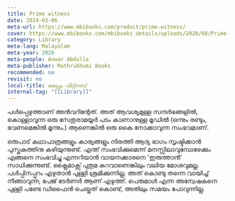 ```yaml
---
title: Prime witness
date: 2024-03-06
meta-url: https://www.mbibooks.com/product/prime-witness/
cover: https://www.mbibooks.com/mbibooks_details/uploads/2020/08/Prime-Witness-1.jpg
category: Library
meta-lang: Malayalam
meta-year: 2020
meta-people: Anwar Abdulla
meta-publisher: Mathrubhumi Books
recommended: no
revisit: no
local-title: പ്രൈം വിറ്റ്നസ്
internal-tag: "[[Library]]"
---
```


പൾപ്പെഴുത്താണ് അൻവറിന്റേത്. അത് ആവശ്യമുള്ള സന്ദർഭങ്ങളിൽ, കൊള്ളാവുന്ന ഒരു സേതുരാമയ്യർ പടം കാണാനുള്ള മൂഡിൽ (ഒന്നും രണ്ടും, വേണമെങ്കിൽ മൂന്നും.) ആണെങ്കിൽ ഒരു കൈ നോക്കാവുന്ന സംഭവമാണ്.  

ഒരുപാട് കഥാപാത്രങ്ങളും കാര്യങ്ങളും നിരത്തി ആദ്യ ഭാഗം സൃഷ്ടിക്കാൻ പുസ്തകത്തിനു കഴിയുന്നുണ്ട്. എന്ത് സംഭവിക്കുമെന്ന് മനസ്സിലാവുമ്പോഴേക്കും എങ്ങനെ സംഭവിച്ചു എന്നറിയാൻ വായനക്കാരനെ 'ഇരുത്താൻ' സാധിക്കുന്നുണ്ട്. ക്ലൈമാക്സ് പുതുമ കുറവാണെങ്കിലും വലിയ മോശവുമല്ല. പൾപ്പിനപ്പുറം എഴുതാൻ പുള്ളി ശ്രമിക്കുന്നില്ല. അത് കൊണ്ടു തന്നെ വായിച്ച് നീങ്ങാവുന്ന, പേജ് ടേർണർ ആണ് എഴുത്ത്. പെരുമാൾ എന്ന അന്വേഷകനെ പുള്ളി പണ്ടേ ഡിഫൈൻ ചെയ്തത് കൊണ്ട്, അതിലും സമയം പോവുന്നില്ല.